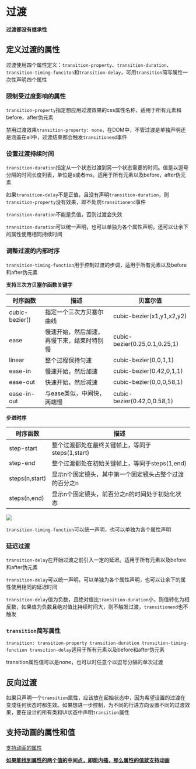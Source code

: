 # 过渡

**过渡都没有继承性**

## 定义过渡的属性

过渡使用四个属性定义：`transition-property`、`transition-duration`、`transition-timing-funciton`和`transition-delay`，可用`transition`简写属性一次性声明四个属性

### 限制受过度影响的属性

`transition-property`指定想应用过渡效果的css属性名称，适用于所有元素和before，after伪元素

禁用过渡效果`transition-property: none`，在DOM中，不管过渡是单独声明还是涵盖在all中，过渡结束都会触发`transitionend`事件

### 设置过渡持续时间

`transition-duration`指定从一个状态过渡到另一个状态需要的时间。值是以逗号分隔的时间长度列表，单位是s或者ms。适用于所有元素以及before，after伪元素

如果`transition-delay`不是正值，且没有声明`transition-duration`，则`transition-property`没有效果，即不处罚`transitionend`事件

`transition-duration`不能是负值，否则过渡会失效

`transition-duration`可以统一声明，也可以单独为各个属性声明，还可以让余下的属性使用相同持续时间

### 调整过渡的内部时序

`transition-timing-function`用于控制过渡的步调，适用于所有元素以及before和after伪元素

**支持三次方贝塞尔函数关键字**

| 时序函数       | 描述                                       | 贝塞尔值                      |
| -------------- | ------------------------------------------ | ----------------------------- |
| cubic-bezier() | 指定一个三次方贝塞尔曲线                   | cubic-bezier(x1,y1,x2,y2)     |
| ease           | 慢速开始，然后加速，再慢下来，结束时特别慢 | cubic-bezier(0.25,0.1,0.25,1) |
| linear         | 整个过程保持匀速                           | cubic-bezier(0,0,1,1)         |
| ease-in        | 慢速开始，然后加速                         | cubic-bezier(0.42,0,1,1)      |
| ease-out       | 快速开始，然后减速                         | cubic-bezier(0,0,0,58,1)      |
| ease-in-out    | 与ease类似，中间快，两端慢                 | cubic-bezier(0.42,0,0.58,1)   |

**步进时序**

| 时序函数       | 描述                                                   |
| -------------- | ------------------------------------------------------ |
| step-start     | 整个过渡都处在最终关键帧上，等同于steps(1,start)       |
| step-end       | 整个过渡都处在初始关键帧上，等同于steps(1,end)         |
| steps(n,start) | 显示n个固定镜头，其中第一个固定镜头占整个过渡的百分之n |
| steps(n,end)   | 显示n个固定镜头，前百分之n的时间处于初始化状态         |

![](C:\Users\Administrator\Desktop\Note\imgs\steps.png)

`transition-timing-function`可以统一声明，也可以单独为各个属性声明

### 延迟过渡

`transition-delay`在开始过渡之前引入一定的延迟。适用于所有元素以及before和after伪元素

`transition-delay`可以统一声明，可以单独为各个属性声明，也可以让余下的属性使用相同的延迟时间

`transition-delay`值为负数，且绝对值比`transition-duration`小，则值转化为相反数，如果值为负数且绝对值比持续时间大，则不触发过渡，`transitionend`也不触发

### `transition`简写属性

`transition: transition-property transition-duration transition-timing-function transition-delay`适用于所有元素以及before和after伪元素

transition属性值可以是none，也可以时任意个以逗号分隔的单次过渡

## 反向过渡

如果只声明一个`transition`属性，应该放在起始状态中，因为希望设置的过渡在变成任何状态时都生效。如果想进一步控制，为不同的行进方向设置不同的过渡效果，要在设计的所有类和UI状态中声明`transition`属性

## 支持动画的属性和值

[支持动画的属性](https://developer.mozilla.org/zh-CN/docs/Web/CSS/CSS_animated_properties)

**<u>如果能找到属性的两个值的中间点，即能内插，那么属性的值就支持动画</u>**